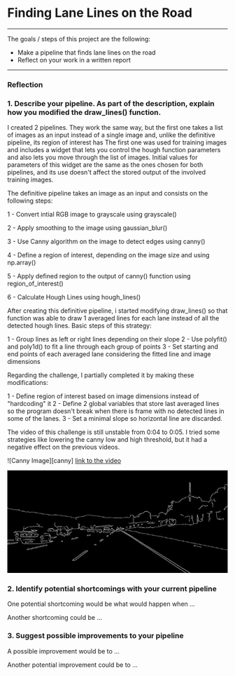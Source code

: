 # **Finding Lane Lines on the Road** 


---


The goals / steps of this project are the following:
* Make a pipeline that finds lane lines on the road
* Reflect on your work in a written report


[//]: # (Image References)

[image1]: ./other_outputs/readme_images/canny.jpg "Canny"

---

### Reflection

### 1. Describe your pipeline. As part of the description, explain how you modified the draw_lines() function.

I created 2 pipelines. 
They work the same way, but the first one takes a list of images as an input instead of a single image and,
unlike the definitive pipeline, its region of interest has 
The first one was used for training images and includes a widget that lets you control the hough function parameters 
and also lets you move through the list of images. 
Initial values for parameters of this widget are the same as the ones chosen for both pipelines, and its use
doesn't affect the stored output of the involved training images.

The definitive pipeline takes an image as an input and consists on the following steps:

  1 - Convert intial RGB image to grayscale using grayscale()

  2 - Apply smoothing to the image using gaussian_blur()

  3 - Use Canny algorithm on the image to detect edges using canny()

  4 - Define a region of interest, depending on the image size and using  np.array()

  5 - Apply defined region to the output of canny() function using region_of_interest()

  6 - Calculate Hough Lines using hough_lines()
  
After creating this definitive pipeline, i started modifying draw_lines() so that function
was able to draw 1 averaged lines for each lane instead of all the detected hough lines.
Basic steps of this strategy:

  1 - Group lines as left or right lines depending on their slope
  2 - Use polyfit() and poly1d() to fit a line through each group of points
  3 - Set starting and end points of each averaged lane considering the fitted line and image dimensions
  
Regarding the challenge, I partially completed it by making these modifications:

  1 - Define region of interest based on image dimensions instead of "hardcoding" it
  2 - Define 2 global variables that store last averaged lines so the program doesn't break
      when there is frame with no detected lines in some of the lanes.
  3 - Set a minimal slope so horizontal line are discarded.
  
 The video of this challenge is still unstable from 0:04 to 0:05. 
 I tried some strategies like lowering the canny low and high threshold, but it had a negative effect on the previous videos.

![Canny Image][canny]
[link to the video](other_outputs/output_canny/solidWhiteRight.mp4)

![alt text][image1]


### 2. Identify potential shortcomings with your current pipeline


One potential shortcoming would be what would happen when ... 

Another shortcoming could be ...


### 3. Suggest possible improvements to your pipeline

A possible improvement would be to ...

Another potential improvement could be to ...
